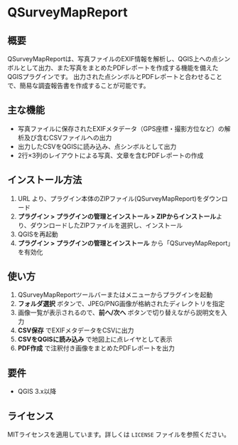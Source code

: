 # QSurveyMapReport
## 概要
QSurveyMapReportは、写真ファイルのEXIF情報を解析し、QGIS上への点シンボルとして出力、また写真をまとめたPDFレポートを作成する機能を備えたQGISプラグインです。
出力された点シンボルとPDFレポートと合わせることで、簡易な調査報告書を作成することが可能です。

## 主な機能
- 写真ファイルに保存されたEXIFメタデータ（GPS座標・撮影方位など）の解析及び含むCSVファイルへの出力
- 出力したCSVをQGISに読み込み、点シンボルとして出力
- 2行×3列のレイアウトによる写真、文章を含むPDFレポートの作成

## インストール方法
1. URL より、プラグイン本体のZIPファイル(QSurveyMapReport)をダウンロード
2.  **プラグイン > プラグインの管理とインストール > ZIPからインストール**より、ダウンロードしたZIPファイルを選択し、インストール
3. QGISを再起動
4. **プラグイン > プラグインの管理とインストール** から「QSurveyMapReport」を有効化

## 使い方
1. QSurveyMapReportツールバーまたはメニューからプラグインを起動
2. **フォルダ選択** ボタンで、JPEG/PNG画像が格納されたディレクトリを指定
3. 画像一覧が表示されるので、**前へ/次へ** ボタンで切り替えながら説明文を入力
4. **CSV保存** でEXIFメタデータをCSVに出力
5. **CSVをQGISに読み込み** で地図上に点レイヤとして表示
6. **PDF作成** で注釈付き画像をまとめたPDFレポートを出力

## 要件
- QGIS 3.x以降

## ライセンス
MITライセンスを適用しています。詳しくは `LICENSE` ファイルを参照ください。


